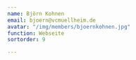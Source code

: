```yaml
---
name: Björn Kohnen
email: bjoern@vcmuellheim.de
avatar: "/img/members/bjoernkohnen.jpg"
function: Webseite
sortorder: 9

---
```

